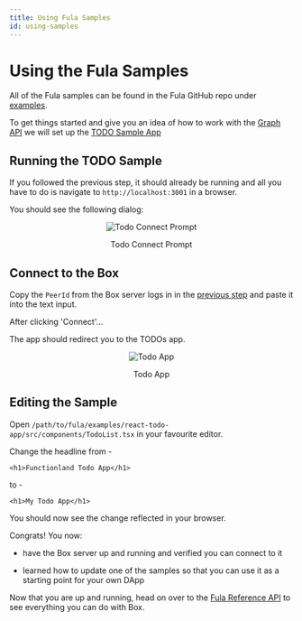 ```yaml
---
title: Using Fula Samples
id: using-samples
---
```


# Using the Fula Samples

All of the Fula samples can be found in the Fula GitHub repo under [examples](https://github.com/functionland/fula/tree/main/examples).

To get things started and give you an idea of how to work with the [Graph API](/api/graph-api) we will set up the [TODO Sample App](https://github.com/functionland/fula/tree/main/examples/react-todo-app)

## Running the TODO Sample

If you followed the previous step, it should already be running and all you have to do is navigate to `http://localhost:3001` in a browser.

You should see the following dialog:

<p align="center">
  <img alt="Todo Connect Prompt" src="https://raw.githubusercontent.com/functionland/docs/246391d247fb301351e483594037135d2b3e03d3/static/img/Todo-Connect.png"/>
  <p align="center">Todo Connect Prompt</p>
</p>

## Connect to the Box

Copy the `PeerId` from the Box server logs in in the [previous step](./box-setup) and paste it into the text input.

After clicking 'Connect'...

The app should redirect you to the TODOs app.

<p align="center">
  <img alt="Todo App" src="https://raw.githubusercontent.com/functionland/docs/246391d247fb301351e483594037135d2b3e03d3/static/img/Todo-Connected.png"/>
  <p align="center">Todo App</p>
</p>


## Editing the Sample

Open `/path/to/fula/examples/react-todo-app/src/components/TodoList.tsx` in your favourite editor.

Change the headline from -

```
<h1>Functionland Todo App</h1>
```

to -

```
<h1>My Todo App</h1>
```

You should now see the change reflected in your browser.

Congrats!  You now:

   * have the Box server up and running and verified you can connect to it

   *  learned how to update one of the samples so that you can use it as a starting point for your own DApp

Now that you are up and running, head on over to the [Fula Reference API](/reference-api) to see everything you can do with Box.
